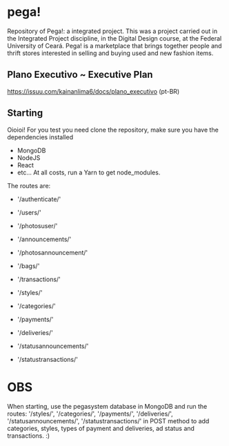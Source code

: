 # pega!
Repository of Pega!: a integrated project.
This was a project carried out in the Integrated Project discipline, in the Digital Design course, at the Federal University of Ceará.
Pega! is a marketplace that brings together people and thrift stores interested in selling and buying used and new fashion items.

## Plano Executivo ~ Executive Plan
https://issuu.com/kainanlima6/docs/plano_executivo (pt-BR)

## Starting
Oioioi! For you test you need clone the repository, make sure you have the dependencies installed
- MongoDB
- NodeJS
- React
- etc...
At all costs, run a Yarn to get node_modules.

The routes are: 
- '/authenticate/'

- '/users/'
- '/photosuser/'

- '/announcements/'
- '/photosannouncement/'

- '/bags/'
- '/transactions/'

- '/styles/'
- '/categories/'

- '/payments/'
- '/deliveries/'

- '/statusannouncements/'
- '/statustransactions/'

# OBS
When starting, use the pegasystem database in MongoDB and run the routes: '/styles/', '/categories/', '/payments/', '/deliveries/', '/statusannouncements/', '/statustransactions/' in POST method to add categories, styles, types of payment and deliveries, ad status and transactions. :)
